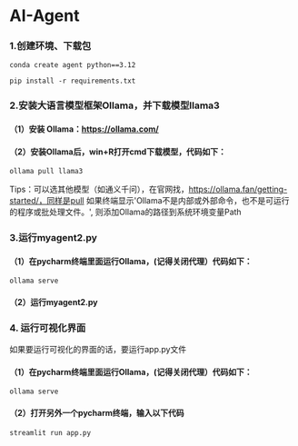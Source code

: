 # AI-Agent

### 1.创建环境、下载包
```shell
conda create agent python==3.12
```
```shell
pip install -r requirements.txt
```

### 2.安装大语言模型框架Ollama，并下载模型llama3
#### （1）安装 Ollama：https://ollama.com/
#### （2）安装Ollama后，win+R打开cmd下载模型，代码如下：
```shell
ollama pull llama3
```
Tips：可以选其他模型（如通义千问），在官网找，https://ollama.fan/getting-started/，同样是pull 
如果终端显示'Ollama不是内部或外部命令，也不是可运行的程序或批处理文件。',
则添加Ollama的路径到系统环境变量Path

### 3.运行myagent2.py
#### （1）在pycharm终端里面运行Ollama，(记得关闭代理）代码如下：
```shell
ollama serve
```
#### （2）运行myagent2.py


### 4. 运行可视化界面
如果要运行可视化的界面的话，要运行app.py文件
#### （1）在pycharm终端里面运行Ollama，(记得关闭代理）代码如下：
```shell
ollama serve
```
#### （2）打开另外一个pycharm终端，输入以下代码
```shell
streamlit run app.py
```
